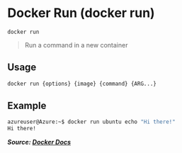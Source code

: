 # Docker Run (docker run)

`docker run`

> Run a command in a new container

## Usage

```bash
docker run {options} {image} {command} {ARG...}
```

## Example

```bash
azureuser@Azure:~$ docker run ubuntu echo "Hi there!"
Hi there!
```

**_Source: [Docker Docs](https://docs.docker.com/engine/reference/commandline/run/)_**
